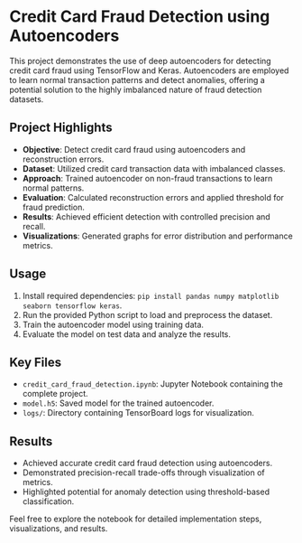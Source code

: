 # Credit Card Fraud Detection using Autoencoders

This project demonstrates the use of deep autoencoders for detecting credit card fraud using TensorFlow and Keras. Autoencoders are employed to learn normal transaction patterns and detect anomalies, offering a potential solution to the highly imbalanced nature of fraud detection datasets.

## Project Highlights

- **Objective**: Detect credit card fraud using autoencoders and reconstruction errors.
- **Dataset**: Utilized credit card transaction data with imbalanced classes.
- **Approach**: Trained autoencoder on non-fraud transactions to learn normal patterns.
- **Evaluation**: Calculated reconstruction errors and applied threshold for fraud prediction.
- **Results**: Achieved efficient detection with controlled precision and recall.
- **Visualizations**: Generated graphs for error distribution and performance metrics.

## Usage

1. Install required dependencies: `pip install pandas numpy matplotlib seaborn tensorflow keras`.
2. Run the provided Python script to load and preprocess the dataset.
3. Train the autoencoder model using training data.
4. Evaluate the model on test data and analyze the results.

## Key Files

- `credit_card_fraud_detection.ipynb`: Jupyter Notebook containing the complete project.
- `model.h5`: Saved model for the trained autoencoder.
- `logs/`: Directory containing TensorBoard logs for visualization.

## Results

- Achieved accurate credit card fraud detection using autoencoders.
- Demonstrated precision-recall trade-offs through visualization of metrics.
- Highlighted potential for anomaly detection using threshold-based classification.

Feel free to explore the notebook for detailed implementation steps, visualizations, and results.



